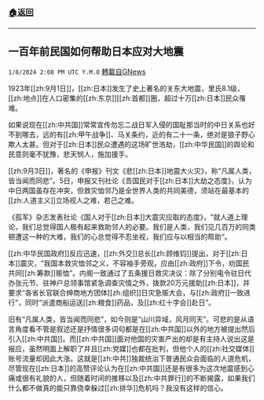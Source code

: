 ###  [:house:返回](README.md)
---


## 一百年前民国如何帮助日本应对大地震
`1/8/2024 2:08 PM UTC Y.M.O` [轉載自GNews](https://gnews.org/articles/2197178)

1923年[[zh:9月1日]]，[[zh:日本]]发生了史上著名的关东大地震，里氏8.1级，[[zh:地点]]在人口密集的[[zh:东京]][[zh:首都]]圈，超过十万[[zh:日本]]民众罹难。

如果说现在[[zh:中共国]]常常宣传勿忘二战日军入侵的国耻那当时的中日关系也好不到哪去，远的有[[zh:甲午战争]]、马关条约，近的有二十一条，绝对是狼子野心欺人太甚。但对于[[zh:日本]]民众遭遇的这场旷世浩劫，[[zh:中华民国]]的舆论和民意则毫不犹豫，悲天悯人，施加援手。

[[zh:9月3日]]，著名的《申报》刊文《悲[[zh:日本]]地震大火灾》，称“凡属人类，皆当闻而同悲”。5日，申报又刊社论《吾国民对于[[zh:日本]]大劫之态度》，认为中日两国虽存在冲突，但救灾恤邻乃是全世界人类的共同美德，须站在最基本的[[zh:人道主义]]立场视人之难，若己之难。

《孤军》杂志发表社论《国人对于[[zh:日本]]大震灾应取的态度》，“就人道上理论，我们总觉得国人极有起来救助邻人的必要。我们是人类，我们见几百万的同类顿遭这一种的大难，我们的心总觉得不忍坐视，我们应与以相当的帮助“。

[[zh:中华民国政府]]反应迅速，[[zh:外交]]总长[[zh:顾维钧]]提出，对于[[zh:日本]]震灾，“我国本救灾恤邻之义，不容袖手旁观，应由[[zh:政府]]下令，劝国民共同[[zh:筹款]]赈恤”。内阁一致通过了五条援日救灾决议：除了分别电令驻日代办张元节、驻神户总领事馆紧急调查灾情之外，拨款20万元援助[[zh:日本]]，并要求“各省长官联合绅商地方团体[[zh:组织]]日灾急赈大会，与[[zh:政府]]一致进行”，同时“派遣商船运送[[zh:粮食]]药品，及[[zh:红十字会]]赴日”。

旧有“凡属人类，皆当闻而同悲”，如今则是“山川异域，风月同天”。可悲的是从语言角度看不管是叙述还是抒情很多词句都是在[[zh:中共国]]以外的地方被提出然后引入[[zh:中共国]]。而[[zh:中共国]]面对他国的灾害产出的却是有主持人说出这是报应，虽然明面上解职了并且[[zh:党媒]]也都在批判，但他个人的[[zh:社交媒体]]账号流量却因此大涨。这就是[[zh:中共]]独裁统治下普通民众会面临的人道危机，尽管现在[[zh:日本]]的高赞评论认为在[[zh:中共国]]还是有很多为这次地震感到心痛或很有礼貌的人，但随着时间的推移以及[[zh:中共罪行]]的不断揭露，如果我们什么都不做真的能只靠侥幸躲过[[zh:排华]]危机吗？我没有这样的信心。
